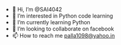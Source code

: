 - 👋 Hi, I’m @SAI4042
- 👀 I’m interested in Python code learning
- 🌱 I’m currently learning Python
- 💞️ I’m looking to collaborate on facebook
- 📫 How to reach me palla1098@yahoo.in

<!---
SAI4042/SAI4042 is a ✨ special ✨ repository because its `README.md` (this file) appears on your GitHub profile.
You can click the Preview link to take a look at your changes.
--->
